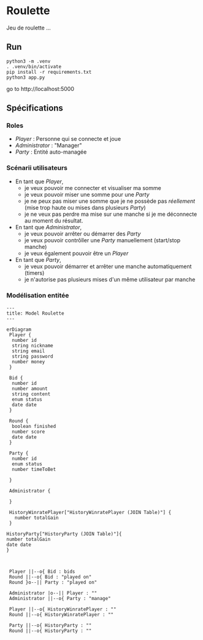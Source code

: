 # Roulette

Jeu de roulette ...

## Run

```
python3 -m .venv
. .venv/bin/activate
pip install -r requirements.txt
python3 app.py
```

go to http://localhost:5000


## Spécifications

### Roles

- _Player_ : Personne qui se connecte et joue
- _Administrator_ : "Manager"
- _Party_ : Entité auto-managée

### Scénarii utilisateurs

- En tant que _Player_,
  - je veux pouvoir me connecter et visualiser ma somme
  - je veux pouvoir miser une somme pour une _Party_
  - je ne peux pas miser une somme que je ne possède pas _réellement_ (mise trop haute ou mises dans plusieurs _Party_)
  - je ne veux pas perdre ma mise sur une manche si je me déconnecte au moment du résultat.
- En tant que _Administrator_,
  - je veux pouvoir arrêter ou démarrer des _Party_
  - je veux pouvoir contrôller une _Party_ manuellement (start/stop manche)
  - je veux également pouvoir être un _Player_
- En tant que _Party_,
  - je veux pouvoir démarrer et arrêter une manche automatiquement (timers)
  - je n'autorise pas plusieurs mises d'un même utilisateur par manche

### Modélisation entitée

```mermaid
---
title: Model Roulette
---

erDiagram
 Player {
  number id
  string nickname
  string email
  string password
  number money
 }

 Bid {
  number id 
  number amount
  string content
  enum status
  date date
 }

 Round {
  boolean finished
  number score
  date date
 }

 Party {
  number id
  enum status
  number timeToBet
  
 }

 Administrator {
  
 }

 HistoryWinratePlayer["HistoryWinratePlayer (JOIN Table)"] {
   number totalGain
 }

HistoryParty["HistoryParty (JOIN Table)"]{
number totalGain
date date   
}

 

 Player ||--o{ Bid : bids
 Round ||--o{ Bid : "played on"
 Round }o--|| Party : "played on"

 Administrator |o--|| Player : ""
 Administrator ||--o{ Party : "manage"

 Player ||--o{ HistoryWinratePlayer : ""
 Round ||--o{ HistoryWinratePlayer : ""

 Party ||--o{ HistoryParty : ""
 Round ||--o{ HistoryParty : ""


```
